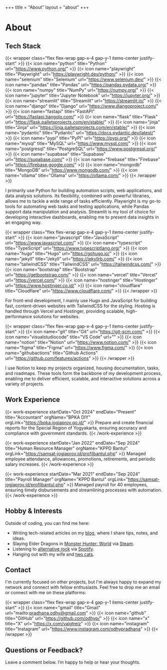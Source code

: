 +++
title = "About"
layout = "about"
+++

# About

## Tech Stack

{{< wrapper class="flex flex-wrap gap-x-4 gap-y-1 items-center justify-start" >}}
{{< icon name="python" title="Python" url="https://www.python.org/" >}}
{{< icon name="playwright" title="Playwright" url="https://playwright.dev/python/" >}}
{{< icon name="selenium" title="Selenium" url="https://www.selenium.dev/" >}}
{{< icon name="pandas" title="Pandas" url="https://pandas.pydata.org/" >}}
{{< icon name="numpy" title="NumPy" url="https://numpy.org/" >}}
{{< icon name="jupyter" title="Jupyter Notebook" url="https://jupyter.org/" >}}
{{< icon name="streamlit" title="Streamlit" url="https://streamlit.io/" >}}
{{< icon name="django" title="Django" url="https://www.djangoproject.com/" >}}
{{< icon name="fastapi" title="FastAPI" url="https://fastapi.tiangolo.com/" >}}
{{< icon name="flask" title="Flask" url="https://flask.palletsprojects.com/en/stable/" >}}
{{< icon name="jinja" title="Jinja" url="https://jinja.palletsprojects.com/en/stable/" >}}
{{< icon name="pydantic" title="Pydantic" url="https://docs.pydantic.dev/latest/" >}}
{{< icon name="pypi" title="PyPI" url="https://pypi.org/" >}}
{{< icon name="mysql" title="MySQL" url="https://www.mysql.com/" >}}
{{< icon name="postgresql" title="PostgreSQL" url="https://www.postgresql.org/" >}}
{{< icon name="supabase" title="Supabase" url="https://supabase.com/" >}}
{{< icon name="firebase" title="Firebase" url="https://firebase.google.com/" >}}
{{< icon name="mongodb" title="MongoDB" url="https://www.mongodb.com/" >}}
{{< icon name="ollama" title="Ollama" url="https://ollama.com/" >}}
{{< /wrapper >}}

I primarily use Python for building automation scripts, web applications, and data analysis solutions. Its flexibility, combined with powerful libraries, allows me to tackle a wide range of tasks efficiently. Playwright is my go-to tools for automating web tasks and testing applications, while Pandas support data manipulation and analysis. Streamlit is my tool of choice for developing interactive dashboards, enabling me to present data insights in an engaging way.

{{< wrapper class="flex flex-wrap gap-x-4 gap-y-1 items-center justify-start" >}}
{{< icon name="javascript" title="JavaScript" url="https://www.javascript.com/" >}}
{{< icon name="typescript" title="TypeScript" url="https://www.typescriptlang.org/" >}}
{{< icon name="hugo" title="Hugo" url="https://gohugo.io/" >}}
{{< icon name="jekyll" title="Jekyll" url="https://jekyllrb.com/" >}}
{{< icon name="tailwindCSS" title="TailwindCSS" url="https://tailwindcss.com/" >}}
{{< icon name="bootstrap" title="Bootstrap" url="https://getbootstrap.com/" >}}
{{< icon name="vercel" title="Vercel" url="https://vercel.com/" >}}
{{< icon name="hostinger" title="Hostinger" url="https://www.hostinger.co.id/" >}}
{{< icon name="cloudflare" title="Cloudflare" url="https://www.cloudflare.com/" >}}
{{< /wrapper >}}

For front-end development, I mainly use Hugo and JavaScript for building fast, content-driven websites with TailwindCSS for the styling. Hosting is handled through Vercel and Hostinger, providing scalable, high-performance solutions for websites.

{{< wrapper class="flex flex-wrap gap-x-4 gap-y-1 items-center justify-start" >}}
{{< icon name="git" title="Git" url="https://git-scm.com/" >}}
{{< icon name="visualstudiocode" title="VS Code" url="" >}}
{{< icon name="notion" title="Notion" url="https://www.notion.com/" >}}
{{< icon name="figma" title="Figma" url="https://www.figma.com/" >}}
{{< icon name="githubactions" title="Github Actions" url="https://github.com/features/actions" >}}
{{< /wrapper >}}

I use Notion to keep my projects organized, housing documentation, tasks, and roadmaps. These tools form the backbone of my development process, enabling me to deliver efficient, scalable, and interactive solutions across a variety of projects.

## Work Experience

{{< work-experience startDate="Oct 2024" endDate="Present" title="Accountant" orgName="BPKA DIY" orgLink="https://bpka.jogjaprov.go.id/" >}}
Prepare and create financial reports for the Special Region of Yogyakarta, ensuring accuracy and compliance with government standards.
{{< /work-experience >}}

{{< work-experience startDate="Jan 2022" endDate="Sep 2024" title="Human Resource Manager" orgName="KPPD Bantul" orgLink="https://samsat-jogjaprov.id/profilbantul.php" >}}
Managed employee attendance, allowances, promotions, retirements, and periodic salary increases.
{{< /work-experience >}}

{{< work-experience startDate="Mar 2021" endDate="Sep 2024" title="Payroll Manager" orgName="KPPD Bantul" orgLink="https://samsat-jogjaprov.id/profilbantul.php" >}}
Managed payroll for 40 employees, ensuring timely disbursements and streamlining processes with automation.
{{< /work-experience >}}

## Hobby & Interests

Outside of coding, you can find me here:

- Writing tech-related articles on my [blog], where I share tips, notes, and ideas.
- Slaying Elder Dragons in [Monster Hunter: World] via [Steam].
- Listening to [alternative rock] via [Spotify].
- Hanging out with my wife and [two cats].

[blog]: /blog
[Monster Hunter: World]: https://www.monsterhunter.com/world/
[Steam]: https://steamcommunity.com/valgtreiz
[alternative rock]: https://open.spotify.com/playlist/37i9dQZF1DX9GRpeH4CL0S
[Spotify]: https://open.spotify.com/user/oz_dhy
[two cats]: https://www.instagram.com/tuna_thekitty/

## Contact

I'm currently focused on other projects, but I'm always happy to expand my network and connect with fellow enthusiasts. Feel free to drop me an email or connect with me on these platforms:

{{< wrapper class="flex flex-wrap gap-x-4 gap-y-1 items-center justify-start" >}}
{{< icon name="gmail" title="Gmail" url="mailto:pradhana.odhy@gmail.com" >}}
{{< icon name="github" title="GitHub" url="https://github.com/odhyp/" >}}
{{< icon name="x" title="X" url="https://x.com/valgtreiz" >}}
{{< icon name="instagram" title="Instagram" url="https://www.instagram.com/odhypradhana" >}}
{{< /wrapper >}}

## Questions or Feedback?

Leave a comment below. I’m happy to help or hear your thoughts.
